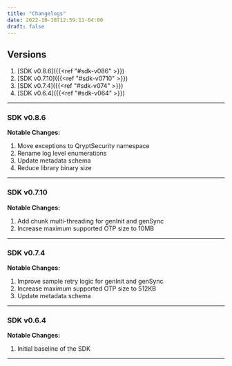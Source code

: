 ```yaml
---
title: "Changelogs"
date: 2022-10-18T12:59:11-04:00
draft: false
---
```


## Versions

1. [SDK v0.8.6]({{<ref "#sdk-v086" >}})
2. [SDK v0.7.10]({{<ref "#sdk-v0710" >}})
3. [SDK v0.7.4]({{<ref "#sdk-v074" >}})
4. [SDK v0.6.4]({{<ref "#sdk-v064" >}})

---

### SDK v0.8.6

**Notable Changes:**

1. Move exceptions to QryptSecurity namespace
2. Rename log level enumerations
3. Update metadata schema
4. Reduce library binary size

---

### SDK v0.7.10

**Notable Changes:**

1. Add chunk multi-threading for genInit and genSync
2. Increase maximum supported OTP size to 10MB

---

### SDK v0.7.4

**Notable Changes:**

1. Improve sample retry logic for genInit and genSync
2. Increase maximum supported OTP size to 512KB
3. Update metadata schema

---

### SDK v0.6.4

**Notable Changes:**

1. Initial baseline of the SDK

---
